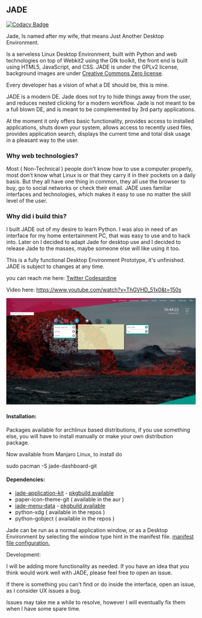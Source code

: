 ## JADE
[![Codacy Badge](https://api.codacy.com/project/badge/Grade/7197c9d3255543d39ec9a15623ee0e51)](https://www.codacy.com/app/codesardine/Jadesktop?utm_source=github.com&amp;utm_medium=referral&amp;utm_content=codesardine/Jadesktop&amp;utm_campaign=Badge_Grade)

Jade, Is named after my wife, that means Just Another Desktop Environment. 

Is a serveless Linux Desktop Environment, built with Python and web technologies on top of Webkit2 using the Gtk toolkit, the front end is built using HTML5, JavaScript, and CSS.
JADE is under the GPLv2 license, background images are under [Creative Commons Zero license](http://creativecommons.org/publicdomain/zero/1.0/).

Every developer has a vision of what a DE should be, this is mine.

JADE is a modern DE. Jade does not try to hide things away from the user, and reduces nested clicking for a modern workflow. Jade is not meant to be a full blown DE, and is meant to be complemented by 3rd party applications.

At the moment it only offers basic functionality, provides access to installed applications, shuts down your system, allows access to recently used files, provides application search, displays the current time and total disk usage in a pleasant way to the user.

### Why web technologies?

Most ( Non-Technical ) people don't know how to use a computer properly, most don't know what Linux is or that they carry it in their pockets on a daily basis. But they all have one thing in common, they all use the browser to buy, go to social networks or check their email. JADE uses familiar interfaces and technologies, which makes it easy to use no matter the skill level of the user.

### Why did i build this?

I built JADE out of my desire to learn Python. I was also in need of an interface for my home entertainment PC, that was easy to use and to hack into. Later on I decided to adapt Jade for desktop use and I decided to release Jade to the masses, maybe someone else will like using it too.

This is a fully functional Desktop Environment Prototype, it's unfinished. JADE is subject to changes at any time.

you can reach me here:
[Twitter Codesardine](https://twitter.com/codesardine)

Video here: https://www.youtube.com/watch?v=ThGVHD_51x0&t=150s


![desktop](jade.jpg)

#### Installation:

Packages available for archlinux based distributions, if you use something else, you will have to install manually or make your own distribution package.

Now available from Manjaro Linux, to install do

sudo pacman -S jade-dashboard-git

#### Dependencies:

* [jade-application-kit](https://github.com/codesardine/Jade-Application-Kit) - [pkgbuild available](https://github.com/codesardine/Jade-Application-Kit/blob/master/PKGBUILD)
* paper-icon-theme-git ( available in the aur )
* [jade-menu-data](https://github.com/codesardine/Jade-menu-data) - [pkgbuild available](https://github.com/codesardine/Jade-menu-data/blob/master/PKGBUILD)
* python-xdg ( available in the repos )
* python-gobject ( available in the repos )




Jade can be run as a normal application window, or as a Desktop Environment by selecting the window type hint in the manifest file.
[manifest file configuration.](https://github.com/codesardine/Jade-Application-Kit/wiki/Application-manifest-file)

Development:

I will be adding more functionality as needed. If you have an idea that you think would work well with JADE, please feel free to open an issue.

If there is something you can't find or do inside the interface, open an issue, as I consider UX issues a bug.

Issues may take me a while to resolve, however I will eventually fix them when I have some spare time.
